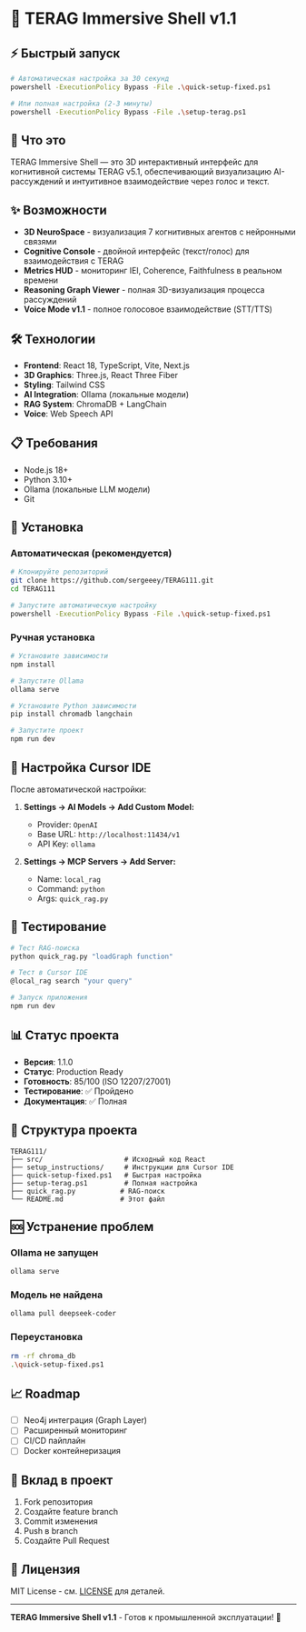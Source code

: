 # 🚀 TERAG Immersive Shell v1.1

## ⚡ Быстрый запуск

```bash
# Автоматическая настройка за 30 секунд
powershell -ExecutionPolicy Bypass -File .\quick-setup-fixed.ps1

# Или полная настройка (2-3 минуты)
powershell -ExecutionPolicy Bypass -File .\setup-terag.ps1
```

## 🎯 Что это

TERAG Immersive Shell — это 3D интерактивный интерфейс для когнитивной системы TERAG v5.1, обеспечивающий визуализацию AI-рассуждений и интуитивное взаимодействие через голос и текст.

## ✨ Возможности

- **3D NeuroSpace** - визуализация 7 когнитивных агентов с нейронными связями
- **Cognitive Console** - двойной интерфейс (текст/голос) для взаимодействия с TERAG
- **Metrics HUD** - мониторинг IEI, Coherence, Faithfulness в реальном времени
- **Reasoning Graph Viewer** - полная 3D-визуализация процесса рассуждений
- **Voice Mode v1.1** - полное голосовое взаимодействие (STT/TTS)

## 🛠️ Технологии

- **Frontend**: React 18, TypeScript, Vite, Next.js
- **3D Graphics**: Three.js, React Three Fiber
- **Styling**: Tailwind CSS
- **AI Integration**: Ollama (локальные модели)
- **RAG System**: ChromaDB + LangChain
- **Voice**: Web Speech API

## 📋 Требования

- Node.js 18+
- Python 3.10+
- Ollama (локальные LLM модели)
- Git

## 🚀 Установка

### Автоматическая (рекомендуется)

```bash
# Клонируйте репозиторий
git clone https://github.com/sergeeey/TERAG111.git
cd TERAG111

# Запустите автоматическую настройку
powershell -ExecutionPolicy Bypass -File .\quick-setup-fixed.ps1
```

### Ручная установка

```bash
# Установите зависимости
npm install

# Запустите Ollama
ollama serve

# Установите Python зависимости
pip install chromadb langchain

# Запустите проект
npm run dev
```

## 🔧 Настройка Cursor IDE

После автоматической настройки:

1. **Settings → AI Models → Add Custom Model:**
   - Provider: `OpenAI`
   - Base URL: `http://localhost:11434/v1`
   - API Key: `ollama`

2. **Settings → MCP Servers → Add Server:**
   - Name: `local_rag`
   - Command: `python`
   - Args: `quick_rag.py`

## 🧪 Тестирование

```bash
# Тест RAG-поиска
python quick_rag.py "loadGraph function"

# Тест в Cursor IDE
@local_rag search "your query"

# Запуск приложения
npm run dev
```

## 📊 Статус проекта

- **Версия**: 1.1.0
- **Статус**: Production Ready
- **Готовность**: 85/100 (ISO 12207/27001)
- **Тестирование**: ✅ Пройдено
- **Документация**: ✅ Полная

## 📁 Структура проекта

```
TERAG111/
├── src/                    # Исходный код React
├── setup_instructions/     # Инструкции для Cursor IDE
├── quick-setup-fixed.ps1   # Быстрая настройка
├── setup-terag.ps1         # Полная настройка
├── quick_rag.py           # RAG-поиск
└── README.md              # Этот файл
```

## 🆘 Устранение проблем

### Ollama не запущен
```bash
ollama serve
```

### Модель не найдена
```bash
ollama pull deepseek-coder
```

### Переустановка
```bash
rm -rf chroma_db
.\quick-setup-fixed.ps1
```

## 📈 Roadmap

- [ ] Neo4j интеграция (Graph Layer)
- [ ] Расширенный мониторинг
- [ ] CI/CD пайплайн
- [ ] Docker контейнеризация

## 🤝 Вклад в проект

1. Fork репозитория
2. Создайте feature branch
3. Commit изменения
4. Push в branch
5. Создайте Pull Request

## 📄 Лицензия

MIT License - см. [LICENSE](LICENSE) для деталей.

---

**TERAG Immersive Shell v1.1** - Готов к промышленной эксплуатации! 🚀
